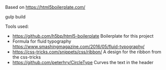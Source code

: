 Based on https://html5boilerplate.com/

gulp build

Tools used:
- https://github.com/h5bp/html5-boilerplate
Boilerplate for this project
- Formula for fluid typography
https://www.smashingmagazine.com/2016/05/fluid-typography/
- https://css-tricks.com/snippets/css/ribbon/
A design for the ribbon from the css-tricks
- https://github.com/peterhry/CircleType
Curves the text in the header